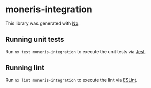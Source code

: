 # moneris-integration

This library was generated with [Nx](https://nx.dev).

## Running unit tests

Run `nx test moneris-integration` to execute the unit tests via [Jest](https://jestjs.io).

## Running lint

Run `nx lint moneris-integration` to execute the lint via [ESLint](https://eslint.org/).
